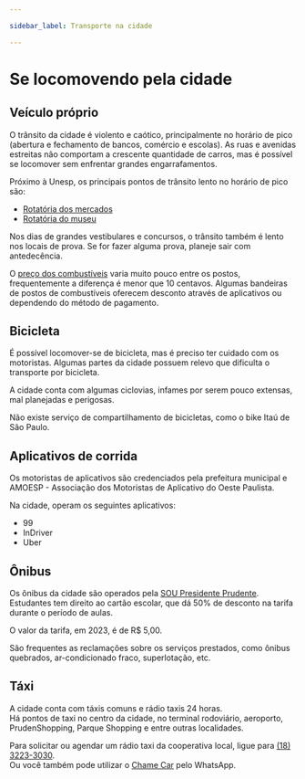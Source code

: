 ```yaml
---

sidebar_label: Transporte na cidade

---
```


# Se locomovendo pela cidade

## Veículo próprio

O trânsito da cidade é violento e caótico, principalmente no horário de pico (abertura e fechamento de bancos, comércio e escolas).
As ruas e avenidas estreitas não comportam a crescente quantidade de carros, mas é possível se locomover sem enfrentar grandes engarrafamentos.

Próximo à Unesp, os principais pontos de trânsito lento no horário de pico são:

- [Rotatória dos mercados](https://google.com/maps/@-22.1145206,-51.4125003,18.79z)
- [Rotatória do museu](https://google.com/maps/@-22.116341,-51.4113028,18.79z)

Nos dias de grandes vestibulares e concursos, o trânsito também é lento nos locais de prova. Se for fazer alguma prova, planeje sair com antedecência.

O [preço dos combustíveis](https://precodoscombustiveis.com.br/pt-br/city/brasil/sao-paulo/presidente-prudente/3732) varia muito pouco entre os postos, frequentemente a diferença é menor que 10 centavos.
Algumas bandeiras de postos de combustíveis oferecem desconto através de aplicativos ou dependendo do método de pagamento.

## Bicicleta

É possível locomover-se de bicicleta, mas é preciso ter cuidado com os motoristas. Algumas partes da cidade possuem relevo que dificulta o transporte por bicicleta.

A cidade conta com algumas ciclovias, infames por serem pouco extensas, mal planejadas e perigosas.

Não existe serviço de compartilhamento de bicicletas, como o bike Itaú de São Paulo.

## Aplicativos de corrida

Os motoristas de aplicativos são credenciados pela prefeitura municipal e AMOESP - Associação dos Motoristas de Aplicativo do Oeste Paulista.

Na cidade, operam os seguintes aplicativos:

- 99
- InDriver
- Uber

## Ônibus

Os ônibus da cidade são operados pela [SOU Presidente Prudente](https://soupresidenteprudente.com.br/).  
Estudantes tem direito ao cartão escolar, que dá 50% de desconto na tarifa durante o período de aulas.

O valor da tarifa, em 2023, é de R$ 5,00.

São frequentes as reclamações sobre os serviços prestados, como ônibus quebrados, ar-condicionado fraco, superlotação, etc.

## Táxi

A cidade conta com táxis comuns e rádio taxis 24 horas.  
Há pontos de taxi no centro da cidade, no terminal rodoviário, aeroporto, PrudenShopping, Parque Shopping e entre outras localidades.

Para solicitar ou agendar um rádio taxi da cooperativa local, ligue para [(18) 3223-3030](tel:+551832233030).  
Ou você também pode utilizar o [Chame Car](https://wa.me/5518997534910) pelo WhatsApp.
